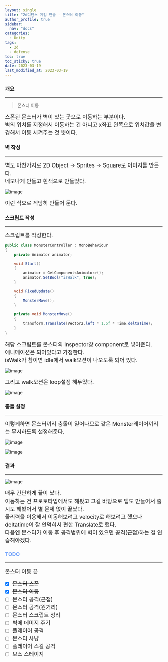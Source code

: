 ```yaml
---
layout: single
title: "2d디펜스 게임 연습 - 몬스터 이동"
author_profile: true
sidebar:
  nav: "docs"
categories: 
  - Unity
tags:
  - 2d
  - defense
toc: true
toc_sticky: true
date: 2023-03-19
last_modified_at: 2023-03-19
---
```


### 개요
---
> 몬스터 이동 

<span style="font-size:13pt">
스폰된 몬스터가 벽이 있는 곳으로 이동하는 부분이다.<br/>
벽의 위치를 지정해서 이동하는 건 아니고 x좌표 왼쪽으로 위치값을 변경해서 이동 시켜주는 것 뿐이다.<br/>
</span>

### 벽 작성
---

<span style="font-size:13pt">
벽도 마찬가지로 2D Object -> Sprites -> Square로 이미지를 만든다.<br/>
네모나게 만들고 흰색으로 만들었다.<br/>
</span>

![image](..\..\images\unity\2d-defense-practice\2d-defense-practice07.png)

<span style="font-size:13pt">
이런 식으로 적당히 만들어 둔다.<br/>
</span>

### 스크립트 작성
---

<span style="font-size:13pt">
스크립트를 작성한다.<br/>
</span>

```c#
public class MonsterController : MonoBehaviour
{
    private Animator animator;

    void Start()
    {
        animator = GetComponent<Animator>();
        animator.SetBool("isWalk", true);
    }

    void FixedUpdate()
    {
        MonsterMove();
    }

    private void MonsterMove()  
    {
        transform.Translate(Vector2.left * 1.5f * Time.deltaTime);
    }
}
```

<span style="font-size:13pt">
해당 스크립트를 몬스터의 Inspector창 component로 넣어준다.<br/>
애니메이션은 되어있다고 가정한다.<br/>
isWalk가 참이면 idle에서 walk모션이 나오도록 되어 있다.<br/>    
</span>

![image](..\..\images\unity\2d-defense-practice\2d-defense-practice08.png)

<span style="font-size:13pt">
그리고 walk모션은 loop설정 해두었다.<br/>    
</span>

![image](..\..\images\unity\2d-defense-practice\2d-defense-practice10.png)

### 충돌 설정
---
<span style="font-size:13pt">
이렇게하면 몬스터끼리 충돌이 일어나므로 같은 Monster레이어끼리는 무시하도록 설정해준다.<br/>
</span>

![image](..\..\images\unity\2d-defense-practice\2d-defense-practice04.png)

![image](..\..\images\unity\2d-defense-practice\2d-defense-practice05.png)

### 결과
---

![image](..\..\images\unity\2d-defense-practice\2d-defense-practice09.png)

<span style="font-size:13pt">
매우 간단하게 끝이 났다.<br/>
이동하는 건 프로토타입에서도 해봤고 그걸 바탕으로 앱도 만들어서 출시도 해봤어서 별 문제 없이 끝났다.<br/>
물리력을 이용해서 이동해보려고 velocity로 해보려고 했으나 deltatime이 잘 안먹혀서 편한 Translate로 했다.<br/>
다음엔 몬스터가 이동 후 공격범위에 벽이 있으면 공격(근접)하는 걸 연습해야겠다.<br/>
</span>

### <span style="color: #73a3fb;">TODO</span>
---
<span style="font-size:13pt">
몬스터 이동 끝<br/>
</span>

- [x] <span style="font-size:13pt">~~몬스터 스폰~~</span>
- [x] <span style="font-size:13pt">~~몬스터 이동~~</span>
- [ ] <span style="font-size:13pt">몬스터 공격(근접)</span>
- [ ] <span style="font-size:13pt">몬스터 공격(원거리)</span>
- [ ] <span style="font-size:13pt">몬스터 스크립트 정리</span>
- [ ] <span style="font-size:13pt">벽에 데미지 주기</span>
- [ ] <span style="font-size:13pt">플레이어 공격</span>
- [ ] <span style="font-size:13pt">몬스터 사냥</span>
- [ ] <span style="font-size:13pt">플레이어 스킬 공격</span>
- [ ] <span style="font-size:13pt">보스 스테이지</span>